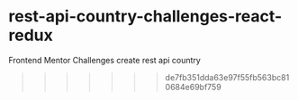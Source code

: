 # rest-api-country-challenges-react-redux
Frontend Mentor Challenges create rest api country
>>>>>>> de7fb351dda63e97f55fb563bc810684e69bf759
